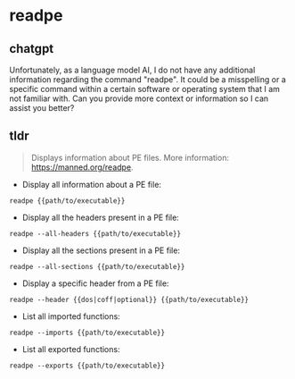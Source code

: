 # readpe 
## chatgpt 
Unfortunately, as a language model AI, I do not have any additional information regarding the command "readpe". It could be a misspelling or a specific command within a certain software or operating system that I am not familiar with. Can you provide more context or information so I can assist you better? 

## tldr 
 
> Displays information about PE files.
> More information: <https://manned.org/readpe>.

- Display all information about a PE file:

`readpe {{path/to/executable}}`

- Display all the headers present in a PE file:

`readpe --all-headers {{path/to/executable}}`

- Display all the sections present in a PE file:

`readpe --all-sections {{path/to/executable}}`

- Display a specific header from a PE file:

`readpe --header {{dos|coff|optional}} {{path/to/executable}}`

- List all imported functions:

`readpe --imports {{path/to/executable}}`

- List all exported functions:

`readpe --exports {{path/to/executable}}`
